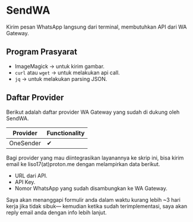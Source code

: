 # SendWA

Kirim pesan WhatsApp langsung dari terminal, membutuhkan API dari WA Gateway.

## Program Prasyarat
- ImageMagick &rarr; untuk kirim gambar.
- `curl` atau `wget` &rarr; untuk melakukan api call.
- `jq` &rarr; untuk melakukan parsing JSON.

## Daftar Provider

Berikut adalah daftar provider WA Gateway yang sudah di dukung oleh SendWA.

| Provider | Functionality|
| --- | --- |
| OneSender | ✔ |

Bagi provider yang mau diintegrasikan layanannya ke skrip ini, bisa kirim email ke liso17(at)proton.me dengan melampirkan data berikut.

- URL dari API.
- API Key.
- Nomor WhatsApp yang sudah disambungkan ke WA Gateway.

Saya akan menanggapi formulir anda dalam waktu kurang lebih ~3 hari kerja jika tidak sibuk— kemudian ketika sudah terimplementasi, saya akan reply email anda dengan info lebih lanjut.
